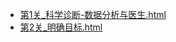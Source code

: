 - [第1关_科学诊断-数据分析与医生.html](file:///E:\BaiduNetdiskDownload\python-风变-2021\4-数据分析\第1关_科学诊断-数据分析与医生.html)
- [第2关_明确目标.html](file:///E:\BaiduNetdiskDownload\python-风变-2021\4-数据分析\第2关_明确目标.html)

